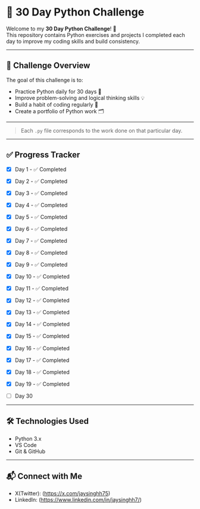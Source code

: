 # 🐍 30 Day Python Challenge

Welcome to my **30 Day Python Challenge**! 🚀  
This repository contains Python exercises and projects I completed each day to improve my coding skills and build consistency.

---

## 📅 Challenge Overview

The goal of this challenge is to:

- Practice Python daily for 30 days 🧠
- Improve problem-solving and logical thinking skills 💡
- Build a habit of coding regularly 🔁
- Create a portfolio of Python work 🗂️

---


> Each `.py` file corresponds to the work done on that particular day.

---

## ✅ Progress Tracker

- [x] Day 1 - ✅ Completed
- [x] Day 2 - ✅ Completed
- [x] Day 3 - ✅ Completed
- [x] Day 4 - ✅ Completed
- [x] Day 5 - ✅ Completed
- [x] Day 6 - ✅ Completed
- [x] Day 7 - ✅ Completed
- [x] Day 8 - ✅ Completed
- [x] Day 9 - ✅ Completed
- [x] Day 10 - ✅ Completed
- [x] Day 11 - ✅ Completed
- [x] Day 12 - ✅ Completed
- [x] Day 13 - ✅ Completed
- [x] Day 14 - ✅ Completed
- [x] Day 15 - ✅ Completed
- [x] Day 16 - ✅ Completed
- [x] Day 17 - ✅ Completed
- [x] Day 18 - ✅ Completed
- [x] Day 19 - ✅ Completed

- [ ] Day 30

---

## 🛠️ Technologies Used

- Python 3.x
- VS Code
- Git & GitHub

---

## 📬 Connect with Me

- X(Twitter): (https://x.com/jaysinghh75)
- LinkedIn: (https://www.linkedin.com/in/jaysinghh7/)
